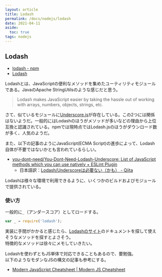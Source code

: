 ```yaml
---
layout: article
title: Lodash
permalink: /docs/nodejs/lodash
date: 2021-04-11
aside:
  toc: true
tags: nodejs
---
```


## Lodash

- [lodash - npm](https://www.npmjs.com/package/lodash)
- [Lodash](https://lodash.com/)

Lodashとは、JavaScriptの便利なメソッドを集めたユーティリティモジュールである。JavaのApache StringUtilsのような感じだと思う。

> Lodash makes JavaScript easier by taking the hassle out of working with arrays, numbers, objects, strings, etc.

さて、似ているモジュールに[Underscore.js](https://underscorejs.org/)が存在している。この2つには関係はないようだ。一般的にはLodashのほうがメソッドが多いなどの理由から上位互換と認識されている。npmでは現時点ではLodash.jsのほうがダウンロード数が多く、人気のようだ。

また、以下の記事のようにJavaScript(ECMA Script)の進歩によって、Lodash自体が不要ではないかとも言われているらしい。

- [you-dont-need/You-Dont-Need-Lodash-Underscore: List of JavaScript methods which you can use natively + ESLint Plugin](https://github.com/you-dont-need/You-Dont-Need-Lodash-Underscore)
    - 日本語訳：[Lodash/Underscoreは必要ない（かも） - Qiita](https://qiita.com/ossan-engineer/items/ad5313d84da82c6ac421)

Lodashは様々な環境で利用できるように、いくつかのビルドおよびモジュールで提供されている。

### 使い方

一般的に`_`（アンダースコア）としてロードする。

```js
var _ = require('lodash');
```

実装に手間がかかると感じたら、[Lodashのサイト](https://lodash.com/)のドキュメントを探して使えそうなメソッドを探すとよさそう。  
特徴的なメソッドは徐々にメモしていきたい。

Lodashを使わずともJS単体で対応できることもあるので、要勉強。  
以下のようなモダンなJSの構文の記事も参考にする。

- [Modern JavaScript Cheatsheet | Modern JS Cheatsheet](https://mbeaudru.github.io/modern-js-cheatsheet/)
